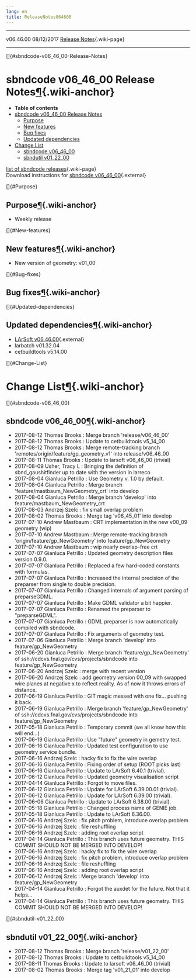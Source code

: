 ```yaml
---
lang: en
title: ReleaseNotes064600
---
```


  ----------- ------------ -- -- ------------------------------------------------------
  v06.46.00   08/12/2017         [Release Notes](ReleaseNotes064600.html){.wiki-page}
  ----------- ------------ -- -- ------------------------------------------------------

[]{#sbndcode-v06_46_00-Release-Notes}

sbndcode v06\_46\_00 Release Notes[¶](#sbndcode-v06_46_00-Release-Notes){.wiki-anchor}
======================================================================================

-   **Table of contents**
-   [sbndcode v06\_46\_00 Release
    Notes](#sbndcode-v06_46_00-Release-Notes)
    -   [Purpose](#Purpose)
    -   [New features](#New-features)
    -   [Bug fixes](#Bug-fixes)
    -   [Updated dependencies](#Updated-dependencies)
-   [Change List](#Change-List)
    -   [sbndcode v06\_46\_00](#sbndcode-v06_46_00)
    -   [sbndutil v01\_22\_00](#sbndutil-v01_22_00)

[list of sbndcode
releases](List_of_SBND_code_releases.html){.wiki-page}\
Download instructions for [sbndcode
v06\_46\_00](http://scisoft.fnal.gov/scisoft/bundles/sbnd/v06_46_00/sbndcode-v06_46_00.html){.external}

[]{#Purpose}

Purpose[¶](#Purpose){.wiki-anchor}
----------------------------------

-   Weekly release

[]{#New-features}

New features[¶](#New-features){.wiki-anchor}
--------------------------------------------

-   New version of geometry: v01\_00

[]{#Bug-fixes}

Bug fixes[¶](#Bug-fixes){.wiki-anchor}
--------------------------------------

[]{#Updated-dependencies}

Updated dependencies[¶](#Updated-dependencies){.wiki-anchor}
------------------------------------------------------------

-   [LArSoft
    v06.46.00](https://cdcvs.fnal.gov/redmine/projects/larsoft/wiki/ReleaseNotes064600){.external}
-   larbatch v01.32.04
-   cetbuildtools v5.14.00

[]{#Change-List}

Change List[¶](#Change-List){.wiki-anchor}
==========================================

[]{#sbndcode-v06_46_00}

sbndcode v06\_46\_00[¶](#sbndcode-v06_46_00){.wiki-anchor}
----------------------------------------------------------

-   2017-08-12 Thomas Brooks : Merge branch \'release/v06\_46\_00\'
-   2017-08-12 Thomas Brooks : Update to cetbuildtools v5\_14\_00
-   2017-08-12 Thomas Brooks : Merge remote-tracking branch
    \'remotes/origin/feature/gp\_geometry\_v1\' into release/v06\_46\_00
-   2017-08-11 Thomas Brooks : Update to larsoft v06\_46\_00 (trivial)
-   2017-08-09 Usher, Tracy L : Bringing the definition of
    sbnd\_gaushitfinder up to date with the version in larreco
-   2017-08-04 Gianluca Petrillo : Use Geometry v. 1.0 by default.
-   2017-08-04 Gianluca Petrillo : Merge branch
    \'feature/mastbaum\_NewGeometry\_crt\' into develop
-   2017-08-04 Gianluca Petrillo : Merge branch \'develop\' into
    feature/mastbaum\_NewGeometry\_crt
-   2017-08-03 Andrzej Szelc : fix small overlap problem
-   2017-08-02 Thomas Brooks : Merge tag \'v06\_45\_01\' into develop
-   2017-07-10 Andrew Mastbaum : CRT implementation in the new v00\_09
    geometry (wip)
-   2017-07-10 Andrew Mastbaum : Merge remote-tracking branch
    \'origin/feature/gp\_NewGeometry\' into feature/gp\_NewGeometry
-   2017-07-10 Andrew Mastbaum : wip nearly overlap-free crt
-   2017-07-07 Gianluca Petrillo : Updated geometry description files
    version 0.9.0.
-   2017-07-07 Gianluca Petrillo : Replaced a few hard-coded constants
    with formulas.
-   2017-07-07 Gianluca Petrillo : Increased the internal precision of
    the preparser from single to double precision.
-   2017-07-07 Gianluca Petrillo : Changed internals of argument parsing
    of preparseGDML.
-   2017-07-07 Gianluca Petrillo : Make GDML validator a bit happier.
-   2017-07-07 Gianluca Petrillo : Renamed the preparser to
    \"preparseGDML\".
-   2017-07-07 Gianluca Petrillo : GDML preparser is now automatically
    compiled with sbndcode.
-   2017-07-07 Gianluca Petrillo : Fix arguments of geometry test.
-   2017-07-06 Gianluca Petrillo : Merge branch \'develop\' into
    feature/gp\_NewGeometry
-   2017-06-20 Gianluca Petrillo : Merge branch
    \'feature/gp\_NewGeometry\' of
    ssh://cdcvs.fnal.gov/cvs/projects/sbndcode into
    feature/gp\_NewGeometry
-   2017-06-20 Andrzej Szelc : merge with recent version
-   2017-06-20 Andrzej Szelc : add geometry version 00\_09 with swapped
    wire planes at negative x to reflect reality. As of now it throws
    errors of distance.
-   2017-06-19 Gianluca Petrillo : GIT magic messed with one fix\...
    pushing it back.
-   2017-06-19 Gianluca Petrillo : Merge branch
    \'feature/gp\_NewGeometry\' of
    ssh://cdcvs.fnal.gov/cvs/projects/sbndcode into
    feature/gp\_NewGeometry
-   2017-05-18 Gianluca Petrillo : Temporary commit (we all know how
    this will end\...)
-   2017-06-19 Gianluca Petrillo : Use \"future\" geometry in gemetry
    test.
-   2017-06-16 Gianluca Petrillo : Updated test configuration to use
    geometry service bundle.
-   2017-06-16 Andrzej Szelc : hacky fix to fix the wire overlap
-   2017-06-16 Gianluca Petrillo : Fixing order of setup (ROOT picks
    last)
-   2017-06-16 Gianluca Petrillo : Update to LArSoft 6.40.1 (trivial).
-   2017-06-12 Gianluca Petrillo : Updated geometry visualisation script
-   2017-04-14 Gianluca Petrillo : Forgot to move files.
-   2017-06-12 Gianluca Petrillo : Update for LArSoft 6.39.00.01
    (trivial).
-   2017-06-12 Gianluca Petrillo : Update for LArSoft 6.39.00 (trivial).
-   2017-06-06 Gianluca Petrillo : Update to LArSoft 6.38.00 (trivial).
-   2017-05-18 Gianluca Petrillo : Changed process name of GENIE job.
-   2017-05-18 Gianluca Petrillo : Update to LArSoft 6.36.00.
-   2017-06-16 Andrzej Szelc : fix pitch problem, introduce overlap
    problem
-   2017-06-16 Andrzej Szelc : file reshuffling
-   2017-06-16 Andrzej Szelc : adding root overlap script
-   2017-04-14 Gianluca Petrillo : This branch uses future geometry.
    THIS COMMIT SHOULD NOT BE MERGED INTO DEVELOP!
-   2017-06-16 Andrzej Szelc : hacky fix to fix the wire overlap
-   2017-06-16 Andrzej Szelc : fix pitch problem, introduce overlap
    problem
-   2017-06-16 Andrzej Szelc : file reshuffling
-   2017-06-16 Andrzej Szelc : adding root overlap script
-   2017-06-12 Andrzej Szelc : Merge branch \'develop\' into
    feature/gp\_NewGeometry
-   2017-04-14 Gianluca Petrillo : Forgot the auxdet for the future. Not
    that it helps\...
-   2017-04-14 Gianluca Petrillo : This branch uses future geometry.
    THIS COMMIT SHOULD NOT BE MERGED INTO DEVELOP!

[]{#sbndutil-v01_22_00}

sbndutil v01\_22\_00[¶](#sbndutil-v01_22_00){.wiki-anchor}
----------------------------------------------------------

-   2017-08-12 Thomas Brooks : Merge branch \'release/v01\_22\_00\'
-   2017-08-12 Thomas Brooks : Update to cetbuildtools v5\_14\_00
-   2017-08-11 Thomas Brooks : Update to larsoft v06\_46\_00 (trivial)
-   2017-08-02 Thomas Brooks : Merge tag \'v01\_21\_01\' into develop
